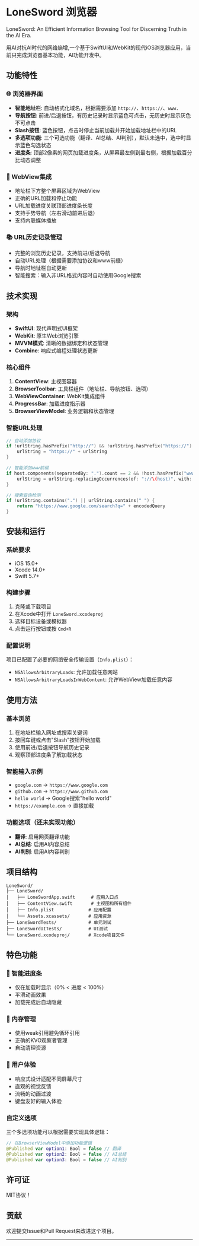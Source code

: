 # LoneSword 浏览器
LoneSword: An Efficient Information Browsing Tool for Discerning Truth in the AI Era.

用AI对抗AI时代的网络熵增,一个基于SwiftUI和WebKit的现代iOS浏览器应用，当前只完成浏览器基本功能，AI功能开发中。

## 功能特性

### 🌐 浏览器界面
- **智能地址栏**: 自动格式化域名，根据需要添加 `http://`、`https://`、`www.`
- **导航按钮**: 前进/后退按钮，有历史记录时显示蓝色可点击，无历史时显示灰色不可点击
- **Slash按钮**: 蓝色按钮，点击时停止当前加载并开始加载地址栏中的URL
- **多选项功能**: 三个可选功能（翻译、AI总结、AI判别），默认未选中，选中时显示蓝色勾选状态
- **进度条**: 顶部2像素的网页加载进度条，从屏幕最左侧到最右侧，根据加载百分比动态调整

### 📱 WebView集成
- 地址栏下方整个屏幕区域为WebView
- 正确的URL加载和停止功能
- URL加载进度关联顶部进度条长度
- 支持手势导航（左右滑动前进后退）
- 支持内联媒体播放

### 📚 URL历史记录管理
- 完整的浏览历史记录，支持前进/后退导航
- 自动URL处理（根据需要添加协议和www前缀）
- 导航时地址栏自动更新
- 智能搜索：输入非URL格式内容时自动使用Google搜索

## 技术实现

### 架构
- **SwiftUI**: 现代声明式UI框架
- **WebKit**: 原生Web浏览引擎
- **MVVM模式**: 清晰的数据绑定和状态管理
- **Combine**: 响应式编程处理状态更新

### 核心组件
1. **ContentView**: 主视图容器
2. **BrowserToolbar**: 工具栏组件（地址栏、导航按钮、选项）
3. **WebViewContainer**: WebKit集成组件
4. **ProgressBar**: 加载进度指示器
5. **BrowserViewModel**: 业务逻辑和状态管理

### 智能URL处理
```swift
// 自动添加协议
if !urlString.hasPrefix("http://") && !urlString.hasPrefix("https://") {
    urlString = "https://" + urlString
}

// 智能添加www前缀
if host.components(separatedBy: ".").count == 2 && !host.hasPrefix("www.") {
    urlString = urlString.replacingOccurrences(of: "://\(host)", with: "://www.\(host)")
}

// 搜索查询检测
if !urlString.contains(".") || urlString.contains(" ") {
    return "https://www.google.com/search?q=" + encodedQuery
}
```

## 安装和运行

### 系统要求
- iOS 15.0+
- Xcode 14.0+
- Swift 5.7+

### 构建步骤
1. 克隆或下载项目
2. 在Xcode中打开 `LoneSword.xcodeproj`
3. 选择目标设备或模拟器
4. 点击运行按钮或按 `Cmd+R`

### 配置说明
项目已配置了必要的网络安全传输设置（`Info.plist`）：
- `NSAllowsArbitraryLoads`: 允许加载任意网站
- `NSAllowsArbitraryLoadsInWebContent`: 允许WebView加载任意内容

## 使用方法

### 基本浏览
1. 在地址栏输入网址或搜索关键词
2. 按回车键或点击"Slash"按钮开始加载
3. 使用前进/后退按钮导航历史记录
4. 观察顶部进度条了解加载状态

### 智能输入示例
- `google.com` → `https://www.google.com`
- `github.com` → `https://www.github.com`
- `hello world` → Google搜索"hello world"
- `https://example.com` → 直接加载

### 功能选项（还未实现功能）
- **翻译**: 启用网页翻译功能
- **AI总结**: 启用AI内容总结
- **AI判别**: 启用AI内容判别

## 项目结构

```
LoneSword/
├── LoneSword/
│   ├── LoneSwordApp.swift      # 应用入口点
│   ├── ContentView.swift       # 主视图和所有组件
│   ├── Info.plist             # 应用配置
│   └── Assets.xcassets/       # 应用资源
├── LoneSwordTests/            # 单元测试
├── LoneSwordUITests/          # UI测试
└── LoneSword.xcodeproj/       # Xcode项目文件
```

## 特色功能

### 🎯 智能进度条
- 仅在加载时显示（0% < 进度 < 100%）
- 平滑动画效果
- 加载完成后自动隐藏

### 🔄 内存管理
- 使用weak引用避免循环引用
- 正确的KVO观察者管理
- 自动清理资源

### 🎨 用户体验
- 响应式设计适配不同屏幕尺寸
- 直观的视觉反馈
- 流畅的动画过渡
- 键盘友好的输入体验

### 自定义选项
三个多选项功能可以根据需要实现具体逻辑：
```swift
// 在BrowserViewModel中添加功能逻辑
@Published var option1: Bool = false // 翻译
@Published var option2: Bool = false // AI总结  
@Published var option3: Bool = false // AI判别
```

## 许可证
MIT协议！

## 贡献

欢迎提交Issue和Pull Request来改进这个项目。

---
